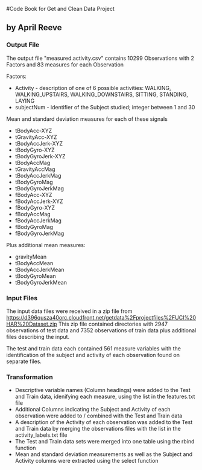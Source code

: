 #Code Book for Get and Clean Data Project
## by April Reeve

### Output File
The output file "measured.activity.csv" contains 10299 Observations with 2 Factors and 83 measures for each Observation

Factors:
* Activity - description of one of 6 possible activities: WALKING, WALKING_UPSTAIRS, WALKING_DOWNSTAIRS, SITTING, STANDING, LAYING
* subjectNum - identifier of the Subject studied; integer between 1 and 30

Mean and standard deviation measures for each of these signals
* tBodyAcc-XYZ
* tGravityAcc-XYZ
* tBodyAccJerk-XYZ
* tBodyGyro-XYZ
* tBodyGyroJerk-XYZ
* tBodyAccMag
* tGravityAccMag
* tBodyAccJerkMag
* tBodyGyroMag
* tBodyGyroJerkMag
* fBodyAcc-XYZ
* fBodyAccJerk-XYZ
* fBodyGyro-XYZ
* fBodyAccMag
* fBodyAccJerkMag
* fBodyGyroMag
* fBodyGyroJerkMag

Plus additional mean measures:
* gravityMean
* tBodyAccMean
* tBodyAccJerkMean
* tBodyGyroMean
* tBodyGyroJerkMean


### Input Files
The input data files were received in a zip file from https://d396qusza40orc.cloudfront.net/getdata%2Fprojectfiles%2FUCI%20HAR%20Dataset.zip
This zip file contained directories with 2947 observations of test data and 7352 observations of train data 
plus additional files describing the input.

The test and train data each contained 561 measure variables with the identification of the subject and activity of each observation found on separate files.

### Transformation
* Descriptive variable names (Column headings) were added to the Test and Train data, idenifying each measure, using the list in the features.txt file
* Additional Columns indicating the Subject and Activity of each observation were added to / combined with the Test and Train data
* A description of the Activity of each observation was added to the Test and Train data by merging the observations files with the list in the activity_labels.txt file
* The Test and Train data sets were merged into one table using the rbind function
* Mean and standard deviation measurements as well as the Subject and Activity columns were extracted using the select function